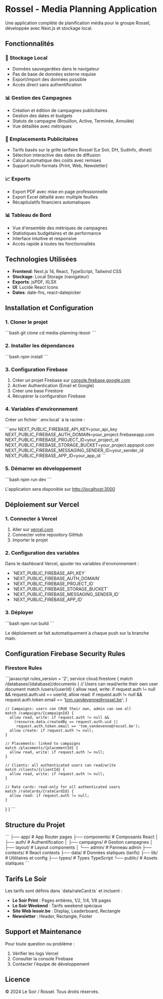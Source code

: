 # Rossel - Media Planning Application

Une application complète de planification média pour le groupe Rossel, développée avec Next.js et stockage local.

## Fonctionnalités

### 💾 Stockage Local
- Données sauvegardées dans le navigateur
- Pas de base de données externe requise
- Export/import des données possible
- Accès direct sans authentification

### 📊 Gestion des Campagnes
- Création et édition de campagnes publicitaires
- Gestion des dates et budgets
- Statuts de campagne (Brouillon, Active, Terminée, Annulée)
- Vue détaillée avec métriques

### 📅 Emplacements Publicitaires
- Tarifs basés sur la grille tarifaire Rossel (Le Soir, DH, Sudinfo, dhnet)
- Sélection interactive des dates de diffusion
- Calcul automatique des coûts avec remises
- Support multi-formats (Print, Web, Newsletter)

### 📈 Exports
- Export PDF avec mise en page professionnelle
- Export Excel détaillé avec multiple feuilles
- Récapitulatifs financiers automatiques

### 📊 Tableau de Bord
- Vue d'ensemble des métriques de campagnes
- Statistiques budgétaires et de performance
- Interface intuitive et responsive
- Accès rapide à toutes les fonctionnalités

## Technologies Utilisées

- **Frontend**: Next.js 14, React, TypeScript, Tailwind CSS
- **Stockage**: Local Storage (navigateur)
- **Exports**: jsPDF, XLSX
- **UI**: Lucide React Icons
- **Dates**: date-fns, react-datepicker

## Installation et Configuration

### 1. Cloner le projet
\`\`\`bash
git clone <repository-url>
cd media-planning-lesoir
\`\`\`

### 2. Installer les dépendances
\`\`\`bash
npm install
\`\`\`

### 3. Configuration Firebase

1. Créer un projet Firebase sur [console.firebase.google.com](https://console.firebase.google.com)
2. Activer Authentication (Email et Google)
3. Créer une base Firestore
4. Récupérer la configuration Firebase

### 4. Variables d'environnement

Créer un fichier \`.env.local\` à la racine :

\`\`\`env
NEXT_PUBLIC_FIREBASE_API_KEY=your_api_key
NEXT_PUBLIC_FIREBASE_AUTH_DOMAIN=your_project.firebaseapp.com
NEXT_PUBLIC_FIREBASE_PROJECT_ID=your_project_id
NEXT_PUBLIC_FIREBASE_STORAGE_BUCKET=your_project.appspot.com
NEXT_PUBLIC_FIREBASE_MESSAGING_SENDER_ID=your_sender_id
NEXT_PUBLIC_FIREBASE_APP_ID=your_app_id
\`\`\`

### 5. Démarrer en développement
\`\`\`bash
npm run dev
\`\`\`

L'application sera disponible sur [http://localhost:3000](http://localhost:3000)

## Déploiement sur Vercel

### 1. Connecter à Vercel
1. Aller sur [vercel.com](https://vercel.com)
2. Connecter votre repository GitHub
3. Importer le projet

### 2. Configuration des variables
Dans le dashboard Vercel, ajouter les variables d'environnement :
- \`NEXT_PUBLIC_FIREBASE_API_KEY\`
- \`NEXT_PUBLIC_FIREBASE_AUTH_DOMAIN\`
- \`NEXT_PUBLIC_FIREBASE_PROJECT_ID\`
- \`NEXT_PUBLIC_FIREBASE_STORAGE_BUCKET\`
- \`NEXT_PUBLIC_FIREBASE_MESSAGING_SENDER_ID\`
- \`NEXT_PUBLIC_FIREBASE_APP_ID\`

### 3. Déployer
\`\`\`bash
npm run build
\`\`\`

Le déploiement se fait automatiquement à chaque push sur la branche main.

## Configuration Firebase Security Rules

### Firestore Rules
\`\`\`javascript
rules_version = '2';
service cloud.firestore {
  match /databases/{database}/documents {
    // Users can read/write their own user document
    match /users/{userId} {
      allow read, write: if request.auth != null && request.auth.uid == userId;
      allow read: if request.auth != null && request.auth.token.email == 'tom.vandevenne@rossel.be';
    }
    
    // Campaigns: users can CRUD their own, admin can see all
    match /campaigns/{campaignId} {
      allow read, write: if request.auth != null && 
        (resource.data.createdBy == request.auth.uid || 
         request.auth.token.email == 'tom.vandevenne@rossel.be');
      allow create: if request.auth != null;
    }
    
    // Placements: linked to campaigns
    match /placements/{placementId} {
      allow read, write: if request.auth != null;
    }
    
    // Clients: all authenticated users can read/write
    match /clients/{clientId} {
      allow read, write: if request.auth != null;
    }
    
    // Rate cards: read-only for all authenticated users
    match /rateCards/{rateCardId} {
      allow read: if request.auth != null;
    }
  }
}
\`\`\`

## Structure du Projet

\`\`\`
├── app/                    # App Router pages
├── components/             # Composants React
│   ├── auth/              # Authentification
│   ├── campaigns/         # Gestion campagnes
│   ├── layout/            # Layout components
│   └── admin/             # Panneau admin
├── contexts/              # React contexts
├── data/                  # Données statiques (tarifs)
├── lib/                   # Utilitaires et config
├── types/                 # Types TypeScript
└── public/                # Assets statiques
\`\`\`

## Tarifs Le Soir

Les tarifs sont définis dans \`data/rateCard.ts\` et incluent :

- **Le Soir Print** : Pages entières, 1/2, 1/4, 1/8 pages
- **Le Soir Weekend** : Tarifs weekend spéciaux
- **Site Web lesoir.be** : Display, Leaderboard, Rectangle
- **Newsletter** : Header, Rectangle, Footer

## Support et Maintenance

Pour toute question ou problème :
1. Vérifier les logs Vercel
2. Consulter la console Firebase
3. Contacter l'équipe de développement

## Licence

© 2024 Le Soir / Rossel. Tous droits réservés.